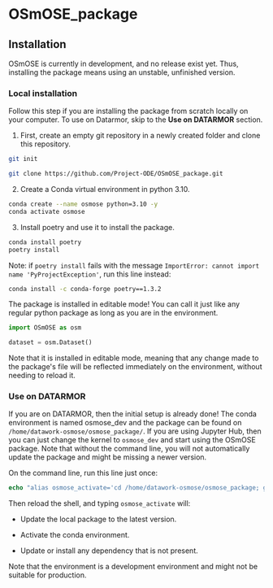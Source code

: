 # OSmOSE_package


## Installation

OSmOSE is currently in development, and no release exist yet. Thus, installing the package means using an unstable, unfinished version.

### Local installation

Follow this step if you are installing the package from scratch locally on your computer. To use on Datarmor, skip to the **Use on DATARMOR** section.

1. First, create an empty git repository in a newly created folder and clone this repository.

```bash
git init

git clone https://github.com/Project-ODE/OSmOSE_package.git
```

2. Create a Conda virtual environment in python 3.10.

```bash
conda create --name osmose python=3.10 -y
conda activate osmose
```

3. Install poetry and use it to install the package.

```bash
conda install poetry
poetry install
```

Note: if `poetry install` fails with the message ``ImportError: cannot import name 'PyProjectException'``, run this line instead:

```bash
conda install -c conda-forge poetry==1.3.2
```

The package is installed in editable mode! You can call it just like any regular python package as long as you are in the environment.

```python
import OSmOSE as osm

dataset = osm.Dataset()
```

Note that it is installed in editable mode, meaning that any change made to the package's file will be reflected immediately on the environment, without needing to reload it. 

### Use on DATARMOR

If you are on DATARMOR, then the initial setup is already done! The conda environment is named osmose_dev and the package can be found on `/home/datawork-osmose/osmose_package/`. If you are using Jupyter Hub, then you can just change the kernel to `osmose_dev` and start using the OSmOSE package. Note that without the command line, you will not automatically update the package and might be missing a newer version.

On the command line, run this line just once:

```csh
echo "alias osmose_activate='cd /home/datawork-osmose/osmose_package; git checkout main; git pull origin main; . /appli/anaconda/latest/etc/profile.d/conda.sh; conda activate /home/datawork-osmose/conda-env/osmose_dev/; poetry install; cd -'" >> .bashrc
```

Then reload the shell, and typing `osmose_activate` will:

- Update the local package to the latest version.

- Activate the conda environment.

- Update or install any dependency that is not present.

Note that the environment is a development environment and might not be suitable for production.